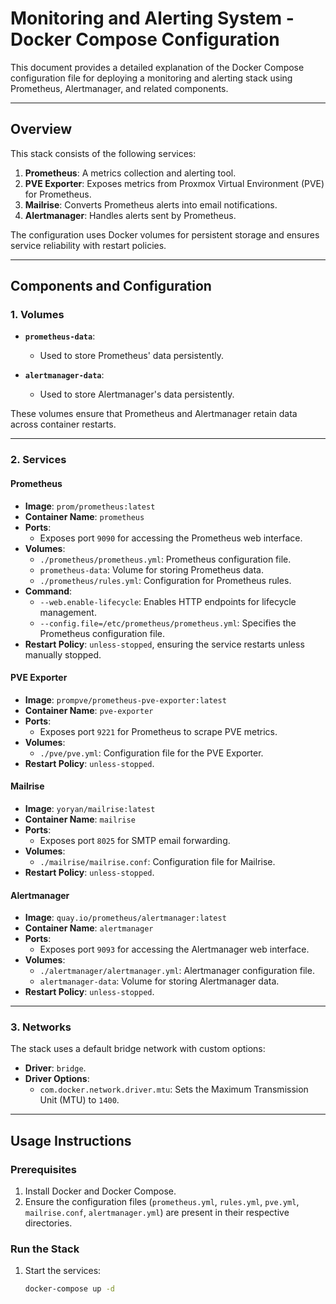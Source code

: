 # Monitoring and Alerting System - Docker Compose Configuration

This document provides a detailed explanation of the Docker Compose configuration file for deploying a monitoring and alerting stack using Prometheus, Alertmanager, and related components.

---

## Overview

This stack consists of the following services:

1. **Prometheus**: A metrics collection and alerting tool.
2. **PVE Exporter**: Exposes metrics from Proxmox Virtual Environment (PVE) for Prometheus.
3. **Mailrise**: Converts Prometheus alerts into email notifications.
4. **Alertmanager**: Handles alerts sent by Prometheus.

The configuration uses Docker volumes for persistent storage and ensures service reliability with restart policies.

---

## Components and Configuration

### 1. **Volumes**
- **`prometheus-data`**:
  - Used to store Prometheus' data persistently.
  
- **`alertmanager-data`**:
  - Used to store Alertmanager's data persistently.

These volumes ensure that Prometheus and Alertmanager retain data across container restarts.

---

### 2. **Services**

#### **Prometheus**
- **Image**: `prom/prometheus:latest`
- **Container Name**: `prometheus`
- **Ports**: 
  - Exposes port `9090` for accessing the Prometheus web interface.
- **Volumes**:
  - `./prometheus/prometheus.yml`: Prometheus configuration file.
  - `prometheus-data`: Volume for storing Prometheus data.
  - `./prometheus/rules.yml`: Configuration for Prometheus rules.
- **Command**:
  - `--web.enable-lifecycle`: Enables HTTP endpoints for lifecycle management.
  - `--config.file=/etc/prometheus/prometheus.yml`: Specifies the Prometheus configuration file.
- **Restart Policy**: `unless-stopped`, ensuring the service restarts unless manually stopped.

#### **PVE Exporter**
- **Image**: `prompve/prometheus-pve-exporter:latest`
- **Container Name**: `pve-exporter`
- **Ports**:
  - Exposes port `9221` for Prometheus to scrape PVE metrics.
- **Volumes**:
  - `./pve/pve.yml`: Configuration file for the PVE Exporter.
- **Restart Policy**: `unless-stopped`.

#### **Mailrise**
- **Image**: `yoryan/mailrise:latest`
- **Container Name**: `mailrise`
- **Ports**:
  - Exposes port `8025` for SMTP email forwarding.
- **Volumes**:
  - `./mailrise/mailrise.conf`: Configuration file for Mailrise.
- **Restart Policy**: `unless-stopped`.

#### **Alertmanager**
- **Image**: `quay.io/prometheus/alertmanager:latest`
- **Container Name**: `alertmanager`
- **Ports**:
  - Exposes port `9093` for accessing the Alertmanager web interface.
- **Volumes**:
  - `./alertmanager/alertmanager.yml`: Alertmanager configuration file.
  - `alertmanager-data`: Volume for storing Alertmanager data.
- **Restart Policy**: `unless-stopped`.

---

### 3. **Networks**

The stack uses a default bridge network with custom options:
- **Driver**: `bridge`.
- **Driver Options**:
  - `com.docker.network.driver.mtu`: Sets the Maximum Transmission Unit (MTU) to `1400`.

---

## Usage Instructions

### **Prerequisites**
1. Install Docker and Docker Compose.
2. Ensure the configuration files (`prometheus.yml`, `rules.yml`, `pve.yml`, `mailrise.conf`, `alertmanager.yml`) are present in their respective directories.

### **Run the Stack**
1. Start the services:
   ```bash
   docker-compose up -d

